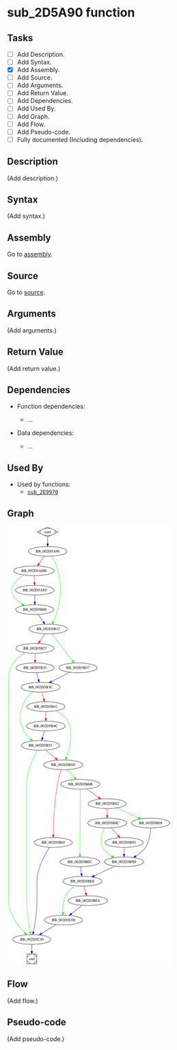 # sub_2D5A90 function

## Tasks

- [ ] Add Description.
- [ ] Add Syntax.
- [X] Add Assembly.
- [ ] Add Source.
- [ ] Add Arguments.
- [ ] Add Return Value.
- [ ] Add Dependencies.
- [ ] Add Used By.
- [ ] Add Graph.
- [ ] Add Flow.
- [ ] Add Pseudo-code.
- [ ] Fully documented (Including dependencies).

## Description

(Add description.)

## Syntax

(Add syntax.)

## Assembly

Go to [assembly](../asm/sub_2D5A90.asm).

## Source

Go to [source](../cc/sub_2D5A90.cc).

## Arguments

(Add arguments.)

## Return Value

(Add return value.)

## Dependencies

* Function dependencies:
  * ...

* Data dependencies:
  * ...

## Used By

* Used by functions:
  * [`sub_2E9970`](sub_2E9970.md)

## Graph

![sub_2D5A90 Graph](../svg/sub_2D5A90.svg "sub_2D5A90 Graph")

## Flow

(Add flow.)

## Pseudo-code

(Add pseudo-code.)


